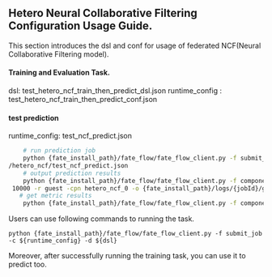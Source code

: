 ## Hetero Neural Collaborative Filtering Configuration Usage Guide.

This section introduces the dsl and conf for usage of federated NCF(Neural Collaborative Filtering model).

#### Training and Evaluation Task.
dsl: test_hetero_ncf_train_then_predict_dsl.json
runtime_config : test_hetero_ncf_train_then_predict_conf.json

#### test prediction
runtime_config: test_ncf_predict.json
```bash
    # run prediction job
    python {fate_install_path}/fate_flow/fate_flow_client.py -f submit_job -c examples/federatedrec-examples
/hetero_ncf/test_ncf_predict.json
    # output prediction results
    python {fate_install_path}/fate_flow/fate_flow_client.py -f component_output_data -j {jobId}  -p
 10000 -r guest -cpn hetero_ncf_0 -o {fate_install_path}/logs/{jobId}/guest/10000/hetero_ncf_0
   # get metric results
    python {fate_install_path}/fate_flow/fate_flow_client.py -f component_metric_all -j $jobid -p 10000 -r guest -cpn evaluation_0
```

   
Users can use following commands to running the task.
    
    python {fate_install_path}/fate_flow/fate_flow_client.py -f submit_job -c ${runtime_config} -d ${dsl}

Moreover, after successfully running the training task, you can use it to predict too.
